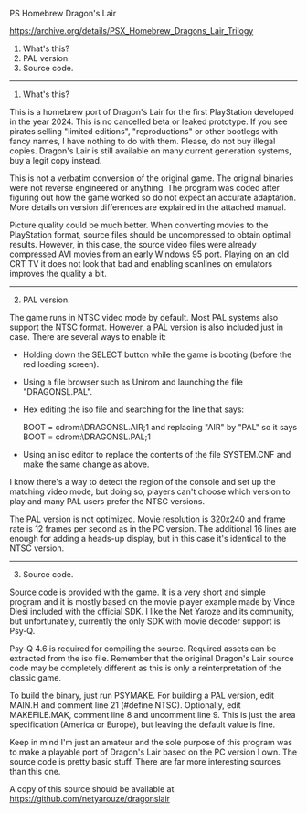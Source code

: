 PS Homebrew Dragon's Lair

https://archive.org/details/PSX_Homebrew_Dragons_Lair_Trilogy


1. What's this?
2. PAL version.
3. Source code.

----------------

1. What's this?

This is a homebrew port of Dragon's Lair for the first PlayStation developed in the year 2024. This is no cancelled beta or leaked prototype. If you see pirates selling "limited editions", "reproductions" or other bootlegs with fancy names, I have nothing to do with them. Please, do not buy illegal copies. Dragon's Lair is still available on many current generation systems, buy a legit copy instead.

This is not a verbatim conversion of the original game. The original binaries were not reverse engineered or anything. The program was coded after figuring out how the game worked so do not expect an accurate adaptation. More details on version differences are explained in the attached manual.

Picture quality could be much better. When converting movies to the PlayStation format, source files should be uncompressed to obtain optimal results. However, in this case, the source video files were already compressed AVI movies from an early Windows 95 port. Playing on an old CRT TV it does not look that bad and enabling scanlines on emulators improves the quality a bit.

----------------

2. PAL version.

The game runs in NTSC video mode by default. Most PAL systems also support the NTSC format. However, a PAL version is also included just in case. There are several ways to enable it:

- Holding down the SELECT button while the game is booting (before the red loading screen).

- Using a file browser such as Unirom and launching the file "DRAGONSL.PAL".

- Hex editing the iso file and searching for the line that says:

	BOOT = cdrom:\DRAGONSL.AIR;1
	and replacing "AIR" by "PAL" so it says
	BOOT = cdrom:\DRAGONSL.PAL;1

- Using an iso editor to replace the contents of the file SYSTEM.CNF and make the same change as above.

I know there's a way to detect the region of the console and set up the matching video mode, but doing so, players can't choose which version to play and many PAL users prefer the NTSC versions.

The PAL version is not optimized. Movie resolution is 320x240 and frame rate is 12 frames per second as in the PC version. The additional 16 lines are enough for adding a heads-up display, but in this case it's identical to the NTSC version.

----------------

3. Source code.

Source code is provided with the game. It is a very short and simple program and it is mostly based on the movie player example made by Vince Diesi included with the official SDK. I like the Net Yaroze and its community, but unfortunately, currently the only SDK with movie decoder support is Psy-Q.

Psy-Q 4.6 is required for compiling the source. Required assets can be extracted from the iso file. Remember that the original Dragon's Lair source code may be completely different as this is only a reinterpretation of the classic game.

To build the binary, just run PSYMAKE. For building a PAL version, edit MAIN.H and comment line 21 (#define NTSC). Optionally, edit MAKEFILE.MAK, comment line 8 and uncomment line 9. This is just the area specification (America or Europe), but leaving the default value is fine.

Keep in mind I'm just an amateur and the sole purpose of this program was to make a playable port of Dragon's Lair based on the PC version I own. The source code is pretty basic stuff. There are far more interesting sources than this one.

A copy of this source should be available at https://github.com/netyarouze/dragonslair
